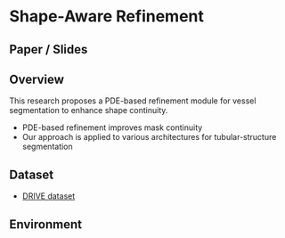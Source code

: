# Shape-Aware Refinement

## Paper / Slides

## Overview
This research proposes a PDE-based refinement module for vessel segmentation to enhance shape continuity.

- PDE-based refinement improves mask continuity
- Our approach is applied to various architectures for tubular-structure segmentation

## Dataset
- [DRIVE dataset](https://github.com/zhengyuan-liu/Retinal-Vessel-Segmentation/tree/master/DRIVE)

## Environment
